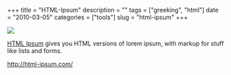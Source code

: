 +++
title = "HTML-Ipsum"
description = ""
tags = ["greeking", "html"]
date = "2010-03-05"
categories = ["tools"]
slug = "html-ipsum"
+++


<div class="tool-screenshot mb1"><a href="http://html-ipsum.com/"><img id='bluga-thumbnail-2698' class='bluga-thumbnail custom' src='http://media.konigi.com/bluga/
wt522fc706e0dc1_custom.jpg'/></a></div><p><a href="http://html-ipsum.com/">HTML Ipsum</a> gives you HTML versions of lorem ipsum, with markup for stuff like lists and forms.</p>

  
<p><a href="http://html-ipsum.com/">http://html-ipsum.com/</a></p>
      
